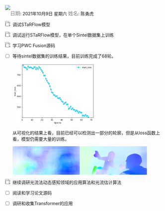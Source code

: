 <img src = "https://img.shields.io/badge/Info%20%26%20Date-blueviolet" align="left">

<font color=gray size=3>日期</font>: 2021年10月9日 星期六        <font color=gray size=3>姓名</font>:  陈勇虎   

<img src = "https://img.shields.io/badge/-Plan-blueviolet" align="left">

- [ ] 调试STaRFlow模型

<img src = "https://img.shields.io/badge/-Do-blueviolet" align="left">

- [ ] 调试运行STaRFlow模型，在单个Sintel数据集上训练

<img src = "https://img.shields.io/badge/-Check-blueviolet" align="left">

- [ ] 学习PWC Fusion源码

- [ ] 等待sintel数据集的训练结果，目前训练完成了68轮。

  <img src = "./images/STaRFlow-10-9.1.png" align="center" style="width:55%">
  
  从可视化的结果上看，目前已经可以检测出一部分的轮廓，但是从loss函数上看，模型仍需要大量的训练。

  <img src = "./images/STaRFlow-10-9.3.png" align="center" style="width:45%"><img src = "./images/STaRFlow-10-9.4.png" align="center" style="width:45%">

<img src = "https://img.shields.io/badge/-Action-blueviolet" align="left">

- [ ] 继续调研光流法动态感知领域的应用算法和光流估计算法
- [ ] 阅读和学习论文源码
- [ ] 调研和收集Transformer的应用















